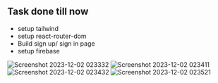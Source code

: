 ## Task done till now

- setup tailwind
- setup react-router-dom
- Build sign up/ sign in page
- setup firebase

![Screenshot 2023-12-02 023332](https://github.com/Vikash174/Netflix-clone/assets/71267021/b0108b4b-eee2-4b17-a45f-d36922b89c45)
![Screenshot 2023-12-02 023411](https://github.com/Vikash174/Netflix-clone/assets/71267021/9127c1d7-c30f-4ce0-bcde-16c443247f0d)
![Screenshot 2023-12-02 023432](https://github.com/Vikash174/Netflix-clone/assets/71267021/87f61478-587a-464f-a23c-805bb2811ef1)
![Screenshot 2023-12-02 023521](https://github.com/Vikash174/Netflix-clone/assets/71267021/1aeba117-f124-4ede-9387-9bb389083379)
